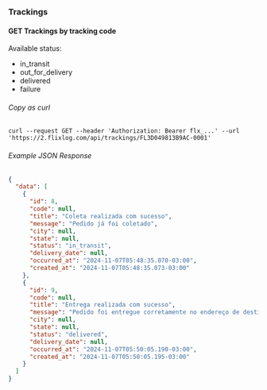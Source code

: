 ### Trackings

#### GET Trackings by tracking code

Available status:
- in_transit
- out_for_delivery
- delivered
- failure

###### Copy as curl
``` shell
curl --request GET --header 'Authorization: Bearer flx_...' --url 'https://2.flixlog.com/api/trackings/FL3D049813B9AC-0001'
```

###### Example JSON Response
``` json
{
  "data": [
    {
      "id": 8,
      "code": null,
      "title": "Coleta realizada com sucesso",
      "message": "Pedido já foi coletado",
      "city": null,
      "state": null,
      "status": "in_transit",
      "delivery_date": null,
      "occurred_at": "2024-11-07T05:48:35.070-03:00",
      "created_at": "2024-11-07T05:48:35.073-03:00"
    },
    {
      "id": 9,
      "code": null,
      "title": "Entrega realizada com sucesso",
      "message": "Pedido foi entregue corretamente no endereço de destino",
      "city": null,
      "state": null,
      "status": "delivered",
      "delivery_date": null,
      "occurred_at": "2024-11-07T05:50:05.190-03:00",
      "created_at": "2024-11-07T05:50:05.195-03:00"
    }
  ]
}
```
